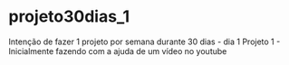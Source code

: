 # projeto30dias_1
Intenção de fazer 1 projeto por semana durante 30 dias - dia 1
Projeto 1 - Inicialmente fazendo com a ajuda de um vídeo no youtube

